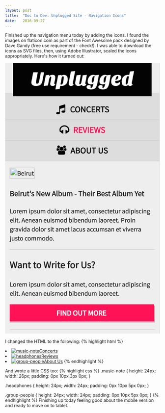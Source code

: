 ```yaml
---
layout: post
title:  "Doc to Dev: Unplugged Site - Navigation Icons"
date:   2016-09-27
---
```

Finished up the navigation menu today by adding the icons. I found the images on flaticon.com as part of the Font Awesome pack
designed by Dave Gandy (free use requirement - check!). I was able to download the icons as SVG files, then, using Adobe
Illustrator, scaled the icons appropriately. Here's how it turned out:

![Nav Icons](/assets/img/092716.png)

I changed the HTML to the following:
{% highlight html %}
<li><a href="concerts/index.html"><img src="../img/music-note.svg" class="music-note"
  alt="music-note"/>Concerts</a></li>
<li><a href="reviews/index.html" class="active"><img src="../img/headphones.svg"
  class="headphones" alt="headphones"/>Reviews</a></li>
<li><a href="about/index.html"><img src="../img/group-people.svg" class="group-people"
  alt="group-people"/>About Us</a>
{% endhighlight %}

And wrote a little CSS too:
{% highlight css %}
.music-note {
  height: 24px;
  width: 26px;
  padding: 0px 10px 3px 0px;
}

.headphones {
  height: 24px;
  width: 24px;
  padding: 0px 10px 5px 0px;
}

.group-people {
  height: 24px;
  width: 24px;
  padding: 0px 10px 5px 0px;
}
{% endhighlight %}
Finishing up today feeling good about the mobile version and ready to move on to tablet.
